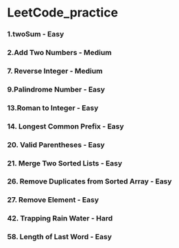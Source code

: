 # LeetCode_practice


### 1.twoSum - Easy
### 2.Add Two Numbers - Medium
### 7. Reverse Integer - Medium
### 9.Palindrome Number - Easy
### 13.Roman to Integer - Easy
### 14. Longest Common Prefix - Easy
### 20. Valid Parentheses - Easy
### 21. Merge Two Sorted Lists - Easy
### 26. Remove Duplicates from Sorted Array - Easy
### 27. Remove Element - Easy
### 42. Trapping Rain Water - Hard
### 58. Length of Last Word - Easy
